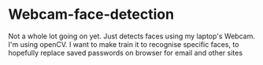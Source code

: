 # Webcam-face-detection
Not a whole lot going on yet. Just detects faces using my laptop's Webcam. I'm using openCV. I want to make train it to recognise specific faces, to hopefully replace saved passwords on browser for email and other sites
